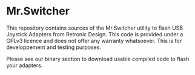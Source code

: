 # Mr.Switcher
This repository contains sources of the Mr.Switcher utility to flash USB Joystick Adapters from Retronic Design. This code is provided under a GPLv3 licence and does not offer any warranty whatsoever. This is for developpement and testing purposes.

Please see our binary section to download usable compiled code to flash your adapters.
